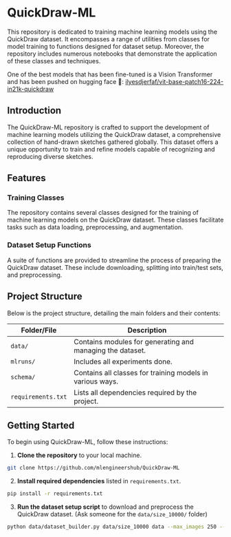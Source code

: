 # QuickDraw-ML

This repository is dedicated to training machine learning models using the QuickDraw dataset. It encompasses a range of utilities from classes for model training to functions designed for dataset setup. Moreover, the repository includes numerous notebooks that demonstrate the application of these classes and techniques.


One of the best models that has been fine-tuned is a Vision Transformer and has been pushed on hugging face 🤗: [ilyesdjerfaf/vit-base-patch16-224-in21k-quickdraw](https://huggingface.co/ilyesdjerfaf/vit-base-patch16-224-in21k-quickdraw)

## Introduction

The QuickDraw-ML repository is crafted to support the development of machine learning models utilizing the QuickDraw dataset, a comprehensive collection of hand-drawn sketches gathered globally. This dataset offers a unique opportunity to train and refine models capable of recognizing and reproducing diverse sketches.

## Features

### Training Classes
The repository contains several classes designed for the training of machine learning models on the QuickDraw dataset. These classes facilitate tasks such as data loading, preprocessing, and augmentation.

### Dataset Setup Functions
A suite of functions are provided to streamline the process of preparing the QuickDraw dataset. These include downloading, splitting into train/test sets, and preprocessing.

## Project Structure

Below is the project structure, detailing the main folders and their contents:

| Folder/File      | Description                                               |
|------------------|-----------------------------------------------------------|
| `data/`           | Contains modules for generating and managing the dataset. |
| `mlruns/`         | Includes all experiments done.           |
| `schema/`     | Contains all classes for training models in various ways. |
| `requirements.txt` | Lists all dependencies required by the project.          |

## Getting Started

To begin using QuickDraw-ML, follow these instructions:

1. **Clone the repository** to your local machine.
```bash
git clone https://github.com/mlengineershub/QuickDraw-ML
```
2. **Install required dependencies** listed in `requirements.txt`.
```bash
pip install -r requirements.txt
```
3. **Run the dataset setup script** to download and preprocess the QuickDraw dataset. (Ask someone for the `data/size_10000/` folder)
```bash
python data/dataset_builder.py data/size_10000 data --max_images 250 --labels data/labels.txt
```
